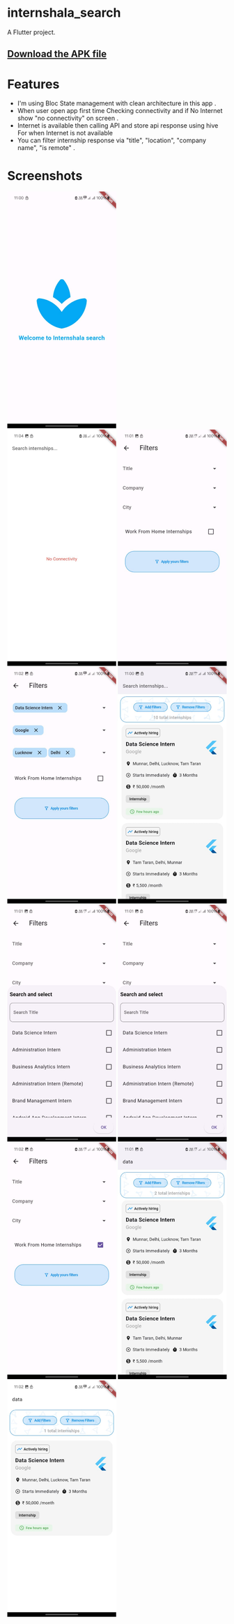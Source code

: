 # internshala_search

A Flutter project.

## [Download the APK file](https://github.com/navneetprajapati26/internshala-search/blob/main/apk/app-release.apk)

# Features
- I'm using Bloc State management with clean architecture in this app .
- When user open app first time Checking connectivity and if No Internet show "no connectivity" on screen .
- Internet is available then calling API and store api response using hive For when Internet is not available
- You can filter internship response via "title", "location", "company name", "is remote" .



# Screenshots
<p>
<img src="https://github.com/navneetprajapati26/internshala-search/blob/main/img/WhatsApp%20Image%202024-01-20%20at%2011.04.54%20PM.jpeg" alt="" width = "250" >
<img src="https://raw.githubusercontent.com/navneetprajapati26/img/WhatsApp Image 2024-01-20 at 11.04.54 PM.jpeg" alt="" width = "250" >
<img src="https://github.com/navneetprajapati26/internshala-search/blob/main/img/WhatsApp%20Image%202024-01-20%20at%2011.04.55%20PM%20(1).jpeg" alt="" width = "250">
<img src="https://github.com/navneetprajapati26/internshala-search/blob/main/img/WhatsApp%20Image%202024-01-20%20at%2011.04.55%20PM.jpeg" alt=""width = "250" >
<img src="https://github.com/navneetprajapati26/internshala-search/blob/main/img/WhatsApp%20Image%202024-01-20%20at%2011.04.56%20PM%20(1).jpeg" alt=""width = "250" >
<img src="https://github.com/navneetprajapati26/internshala-search/blob/main/img/WhatsApp%20Image%202024-01-20%20at%2011.04.56%20PM%20(2).jpeg" alt=""width = "250" >
<img src="https://github.com/navneetprajapati26/internshala-search/blob/main/img/WhatsApp%20Image%202024-01-20%20at%2011.04.56%20PM.jpeg" alt=""width = "250" >
<img src="https://github.com/navneetprajapati26/internshala-search/blob/main/img/WhatsApp%20Image%202024-01-20%20at%2011.04.56%20PM.jpeg" alt=""width = "250" >
<img src="https://github.com/navneetprajapati26/internshala-search/blob/main/img/WhatsApp%20Image%202024-01-20%20at%2011.04.57%20PM%20(2).jpeg" alt=""width = "250" >
<img src="https://github.com/navneetprajapati26/internshala-search/blob/main/img/WhatsApp%20Image%202024-01-20%20at%2011.04.57%20PM.jpeg" alt=""width = "250" >
<img src="https://github.com/navneetprajapati26/internshala-search/blob/main/img/WhatsApp%20Image%202024-01-20%20at%2011.04.58%20PM.jpeg" alt=""width = "250" >

</p>